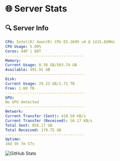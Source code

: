 # 🌐 Server Stats
## 🔍 Server Info
```yaml
CPU: Intel(R) Xeon(R) CPU E5-2699 v4 @ 1415.85MHz
CPU Usage: 5.00%
Cores: 44P | 88T
-----------------------------------
Memory:
Current Usage: 8.38 GB/503.74 GB
Available: 491.91 GB
-----------------------------------
Disk:
Current Usage: 29.23 GB/1.71 TB
Free: 1.60 TB
-----------------------------------
GPU:
No GPU detected
-----------------------------------
Network:
Current Transfer (Sent): 418.50 KB/s
Current Transfer (Received): 56.17 KB/s
Total Sent: 858.17 GB
Total Received: 179.75 GB
-----------------------------------
Uptime:
16d 5h 7m 57s
```
![GitHub Stats](https://img.shields.io/badge/Updated-2025-05-05_22:16:45-blue)